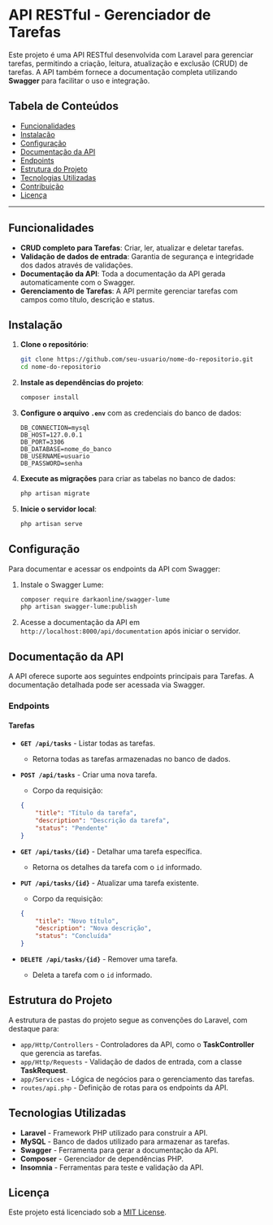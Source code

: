 # API RESTful - Gerenciador de Tarefas

Este projeto é uma API RESTful desenvolvida com Laravel para gerenciar tarefas, permitindo a criação, leitura, atualização e exclusão (CRUD) de tarefas. A API também fornece a documentação completa utilizando **Swagger** para facilitar o uso e integração.

## Tabela de Conteúdos

- [Funcionalidades](#funcionalidades)
- [Instalação](#instalação)
- [Configuração](#configuração)
- [Documentação da API](#documentação-da-api)
- [Endpoints](#endpoints)
- [Estrutura do Projeto](#estrutura-do-projeto)
- [Tecnologias Utilizadas](#tecnologias-utilizadas)
- [Contribuição](#contribuição)
- [Licença](#licença)

---

## Funcionalidades

- **CRUD completo para Tarefas**: Criar, ler, atualizar e deletar tarefas.
- **Validação de dados de entrada**: Garantia de segurança e integridade dos dados através de validações.
- **Documentação da API**: Toda a documentação da API gerada automaticamente com o Swagger.
- **Gerenciamento de Tarefas**: A API permite gerenciar tarefas com campos como título, descrição e status.

## Instalação

1. **Clone o repositório**:
    ```bash
    git clone https://github.com/seu-usuario/nome-do-repositorio.git
    cd nome-do-repositorio
    ```

2. **Instale as dependências do projeto**:
    ```bash
    composer install
    ```

3. **Configure o arquivo `.env`** com as credenciais do banco de dados:
    ```env
    DB_CONNECTION=mysql
    DB_HOST=127.0.0.1
    DB_PORT=3306
    DB_DATABASE=nome_do_banco
    DB_USERNAME=usuario
    DB_PASSWORD=senha
    ```

4. **Execute as migrações** para criar as tabelas no banco de dados:
    ```bash
    php artisan migrate
    ```

5. **Inicie o servidor local**:
    ```bash
    php artisan serve
    ```


## Configuração

Para documentar e acessar os endpoints da API com Swagger:

1. Instale o Swagger Lume:
    ```bash
    composer require darkaonline/swagger-lume
    php artisan swagger-lume:publish
    ```

2. Acesse a documentação da API em `http://localhost:8000/api/documentation` após iniciar o servidor.

## Documentação da API

A API oferece suporte aos seguintes endpoints principais para Tarefas. A documentação detalhada pode ser acessada via Swagger.

### Endpoints

#### Tarefas

- **`GET /api/tasks`** - Listar todas as tarefas.
    - Retorna todas as tarefas armazenadas no banco de dados.
  
- **`POST /api/tasks`** - Criar uma nova tarefa.
    - Corpo da requisição:
    ```json
    {
        "title": "Título da tarefa",
        "description": "Descrição da tarefa",
        "status": "Pendente"
    }
    ```

- **`GET /api/tasks/{id}`** - Detalhar uma tarefa específica.
    - Retorna os detalhes da tarefa com o `id` informado.

- **`PUT /api/tasks/{id}`** - Atualizar uma tarefa existente.
    - Corpo da requisição:
    ```json
    {
        "title": "Novo título",
        "description": "Nova descrição",
        "status": "Concluída"
    }
    ```

- **`DELETE /api/tasks/{id}`** - Remover uma tarefa.
    - Deleta a tarefa com o `id` informado.

## Estrutura do Projeto

A estrutura de pastas do projeto segue as convenções do Laravel, com destaque para:

- `app/Http/Controllers` - Controladores da API, como o **TaskController** que gerencia as tarefas.
- `app/Http/Requests` - Validação de dados de entrada, com a classe **TaskRequest**.
- `app/Services` - Lógica de negócios para o gerenciamento das tarefas.
- `routes/api.php` - Definição de rotas para os endpoints da API.

## Tecnologias Utilizadas

- **Laravel** - Framework PHP utilizado para construir a API.
- **MySQL** - Banco de dados utilizado para armazenar as tarefas.
- **Swagger** - Ferramenta para gerar a documentação da API.
- **Composer** - Gerenciador de dependências PHP.
- **Insomnia** - Ferramentas para teste e validação da API.

## Licença

Este projeto está licenciado sob a [MIT License](LICENSE).
